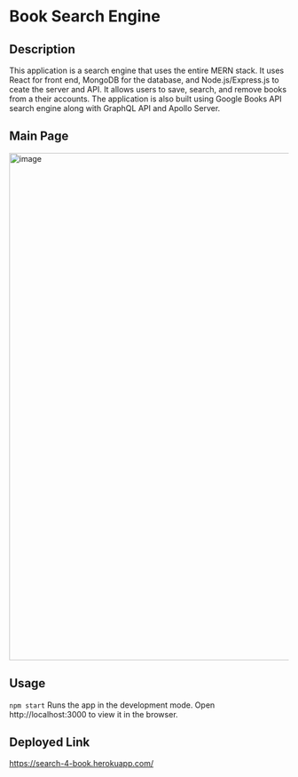 # Book Search Engine

## Description
This application is a search engine that uses the entire MERN stack. It uses React for front end, MongoDB for the database, and Node.js/Express.js to ceate the server and API. It allows users to save, search, and remove books from a their accounts. The application is also built using Google Books API search engine along with GraphQL API and Apollo Server.

## Main Page
<img width="913" alt="image" src="https://user-images.githubusercontent.com/69539559/150703656-cbc81f4f-aebd-4704-aaf3-acc467297467.png">

## Usage
`npm start`
Runs the app in the development mode.
Open http://localhost:3000 to view it in the browser.

## Deployed Link
https://search-4-book.herokuapp.com/
